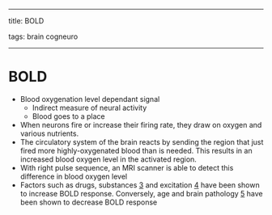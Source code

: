 
---

title: BOLD

tags: brain cogneuro

---

# BOLD
- Blood oxygenation level dependant signal
	- Indirect measure of neural activity
	- Blood goes to a place
- When neurons fire or increase their firing rate, they draw on oxygen and various nutrients.
- The circulatory system of the brain reacts by sending the region that just fired more highly-oxygenated blood than is needed. This results in an increased blood oxygen level in the activated region.
- With right pulse sequence, an MRI scanner is able to detect this difference in blood oxygen level
- Factors such as drugs, substances [3](https://psychology.fandom.com/wiki/BOLD_response#cite_note-3) and excitation [4](https://psychology.fandom.com/wiki/BOLD_response#cite_note-4) have been shown to increase BOLD response. Conversely, age and brain pathology [5](https://psychology.fandom.com/wiki/BOLD_response#cite_note-5) have been shown to decrease BOLD response




